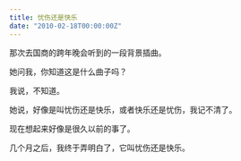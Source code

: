 ```yaml
---
title: 忧伤还是快乐
date: "2010-02-18T00:00:00Z"
---
```


那次去国商的跨年晚会听到的一段背景插曲。

她问我，你知道这是什么曲子吗？

我说，不知道。

她说，好像是叫忧伤还是快乐，或者快乐还是忧伤，我记不清了。

现在想起来好像是很久以前的事了。

几个月之后，我终于弄明白了，它叫忧伤还是快乐。
